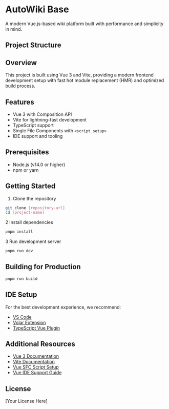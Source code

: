 # AutoWiki Base

A modern Vue.js-based wiki platform built with performance and simplicity in mind.

## Project Structure

## Overview

This project is built using Vue 3 and Vite, providing a modern frontend development setup with fast hot module replacement (HMR) and optimized build process.

## Features

- Vue 3 with Composition API
- Vite for lightning-fast development
- TypeScript support
- Single File Components with `<script setup>`
- IDE support and tooling

## Prerequisites

- Node.js (v14.0 or higher)
- npm or yarn

## Getting Started

1. Clone the repository

```bash
git clone [repository-url]
cd [project-name]
```

2 Install dependencies

```bash
pnpm install

```

3 Run development server

```bash
pnpm run dev

```

## Building for Production

```bash
pnpm run build

```

## IDE Setup

For the best development experience, we recommend:

- [VS Code](https://code.visualstudio.com/)
- [Volar Extension](https://marketplace.visualstudio.com/items?itemName=Vue.volar)
- [TypeScript Vue Plugin](https://marketplace.visualstudio.com/items?itemName=Vue.vscode-typescript-vue-plugin)

## Additional Resources

- [Vue 3 Documentation](https://vuejs.org/)
- [Vite Documentation](https://vitejs.dev/)
- [Vue SFC Script Setup](https://v3.vuejs.org/api/sfc-script-setup.html)
- [Vue IDE Support Guide](https://vuejs.org/guide/scaling-up/tooling.html#ide-support)

## License

[Your License Here]

